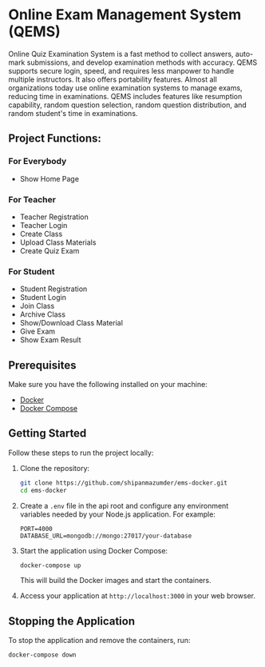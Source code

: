 # Online Exam Management System (QEMS)

Online Quiz Examination System is a fast method to collect answers, auto-mark submissions, and develop examination methods with accuracy. QEMS supports secure login, speed, and requires less manpower to handle multiple instructors. It also offers portability features. Almost all organizations today use online examination systems to manage exams, reducing time in examinations. QEMS includes features like resumption capability, random question selection, random question distribution, and random student's time in examinations.

## Project Functions:

### For Everybody
- Show Home Page

### For Teacher
- Teacher Registration
- Teacher Login
- Create Class
- Upload Class Materials
- Create Quiz Exam

### For Student
- Student Registration
- Student Login
- Join Class
- Archive Class
- Show/Download Class Material
- Give Exam
- Show Exam Result

## Prerequisites

Make sure you have the following installed on your machine:

- [Docker](https://docs.docker.com/get-docker/)
- [Docker Compose](https://docs.docker.com/compose/install/)

## Getting Started

Follow these steps to run the project locally:

1. Clone the repository:

    ```bash
    git clone https://github.com/shipanmazumder/ems-docker.git
    cd ems-docker
    ```

2. Create a `.env` file in the api root and configure any environment variables needed by your Node.js application. For example:

    ```env
    PORT=4000
    DATABASE_URL=mongodb://mongo:27017/your-database
    ```

3. Start the application using Docker Compose:

    ```bash
    docker-compose up
    ```

    This will build the Docker images and start the containers.

4. Access your application at `http://localhost:3000` in your web browser.

## Stopping the Application

To stop the application and remove the containers, run:

```bash
docker-compose down
